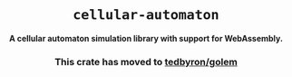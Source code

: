 <div align="center">
  <h1><code>cellular-automaton</code></h1>

  <p>
    <strong>A cellular automaton simulation library with support for WebAssembly.</strong>
  </p>

  <h3>This crate has moved to <a href="https://github.com/tedbyron/golem">tedbyron/golem</a></h3>
</div>
